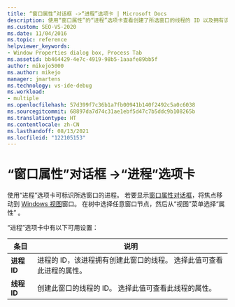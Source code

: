 ```yaml
---
title: “窗口属性”对话框 ->“进程”选项卡 | Microsoft Docs
description: 使用“窗口属性”的“进程”选项卡查看创建了所选窗口的线程的 ID 以及拥有该线程的进程的 ID。
ms.custom: SEO-VS-2020
ms.date: 11/04/2016
ms.topic: reference
helpviewer_keywords:
- Window Properties dialog box, Process Tab
ms.assetid: bb464429-4e7c-4919-98b5-1aaafe89bb5f
author: mikejo5000
ms.author: mikejo
manager: jmartens
ms.technology: vs-ide-debug
ms.workload:
- multiple
ms.openlocfilehash: 57d399f7c36b1a7fb00941b140f2492c5a0c6038
ms.sourcegitcommit: 68897da7d74c31ae1ebf5d47c7b5ddc9b108265b
ms.translationtype: HT
ms.contentlocale: zh-CN
ms.lasthandoff: 08/13/2021
ms.locfileid: "122105153"
---
```

# <a name="process-tab-window-properties-dialog-box"></a>“窗口属性”对话框 ->“进程”选项卡
使用“进程”选项卡可标识所选窗口的进程。 若要显示[窗口属性对话框](../debugger/window-properties-dialog-box.md)，将焦点移动到 [Windows 视图](../debugger/windows-view.md)窗口。 在树中选择任意窗口节点，然后从“视图”菜单选择“属性” 。

 “进程”选项卡中有以下可用设置：

|条目|说明|
|-----------|-----------------|
|**进程 ID**|进程的 ID，该进程拥有创建此窗口的线程。 选择此值可查看此进程的属性。|
|**线程 ID**|创建此窗口的线程的 ID。 选择此值可查看此线程的属性。|